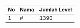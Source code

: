 | No | Nama            | Jumlah Level |
|----|-----------------|--------------|
| 1  | #    |    1390        |
